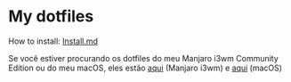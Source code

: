 # My dotfiles

How to install: [Install.md](https://github.com/vibraniumdev/dotfiles/wiki/Instala%C3%A7%C3%A3o)

Se você estiver procurando os dotfiles do meu Manjaro i3wm Community Edition ou do meu macOS, eles estão [aqui](https://github.com/vibraniumdev/i3wm-dotfiles) (Manjaro i3wm) e [aqui](https://github.com/vibraniumdev/mac-dotfiles) (macOS)

